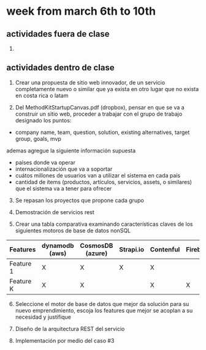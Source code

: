 # week from march 6th to 10th

## actividades fuera de clase
1. 

## actividades dentro de clase

1. Crear una propuesta de sitio web innovador, de un servicio completamente nuevo o similar que ya exista en otro lugar que no exista en costa rica o latam

2. Del MethodKitStartupCanvas.pdf (dropbox), pensar en que se va a construir un sitio web, proceder a trabajar con el grupo de trabajo designado los puntos:
- company name, team, question, solution, existing alternatives, target group, goals, mvp

ademas agregue la siguiente información supuesta
- países donde va operar
- internacionalización que va a soportar
- cuátos millones de usuarios van a utilizar el sistema en cada país
- cantidad de items (productos, artículos, servicios, assets, o similares) que el sistema va a tener para ofrecer

3. Se repasan los proyectos que propone cada grupo

4. Demostración de servicios rest

5. Crear una tabla comparativa examinando características claves de los siguientes motoros de base de datos nonSQL

| Features | dynamodb (aws) | CosmosDB (azure) | Strapi.io | Contenful | Firebase |
| --- | ----------- | ----------- | ----------- | ----------- | ----------- |
| Feature 1 | X | X | X | X |   |
| Feature K | X | X |   | X | X |

6. Seleccione el motor de base de datos que mejor da solución para su nuevo emprendimiento, escoja los features que mejor se acoplan a su necesidad y justifique 

7. Diseño de la arquitectura REST del servicio 

8. Implementación por medio del caso #3
